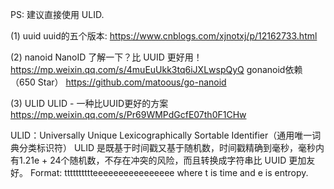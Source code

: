 PS: 建议直接使用 ULID.

(1) uuid
uuid的五个版本: https://www.cnblogs.com/xjnotxj/p/12162733.html

(2) nanoid
NanoID 了解一下？比 UUID 更好用！
    https://mp.weixin.qq.com/s/4muEuUkk3tq6iJXLwspQyQ
gonanoid依赖（650 Star）
    https://github.com/matoous/go-nanoid

(3) ULID
ULID - 一种比UUID更好的方案
    https://mp.weixin.qq.com/s/Pr69WMPdGcfE07th0F1CHw

ULID：Universally Unique Lexicographically Sortable Identifier（通用唯一词典分类标识符）
ULID 是既基于时间戳又基于随机数，时间戳精确到毫秒，毫秒内有1.21e + 24个随机数，不存在冲突的风险，而且转换成字符串比 UUID 更加友好。
Format: tttttttttteeeeeeeeeeeeeeee where t is time and e is entropy.

